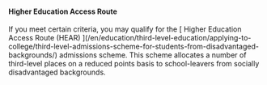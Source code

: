 ####  **Higher Education Access Route**

If you meet certain criteria, you may qualify for the [ Higher Education
Access Route (HEAR) ](/en/education/third-level-education/applying-to-
college/third-level-admissions-scheme-for-students-from-disadvantaged-
backgrounds/) admissions scheme. This scheme allocates a number of third-level
places on a reduced points basis to school-leavers from socially disadvantaged
backgrounds.
